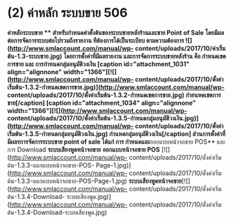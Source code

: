 # (2)    ค่าหลัก ระบบขาย 506

**ค่าหลักระบบขาย ** สำหรับกำหนดค่าตั้งต้นของระบบขายหลังร้านและขาย Point of
Sale โดยมีผลต่อการจัดการระบบต่อไปรวมถึงรายงาน ทีต้องการได้เป็นระเบียบ
ตามความต้องการ ![](http://www.smlaccount.com/manual/wp-
content/uploads/2017/10/ค่าเริ่มต้น-1.3-ระบบขาย.jpg)
โดยการตั้งค่าที่มีผลรายงาน และการจัดการระบบขายหลังร้าน คือ กำหนดเขตการขาย และ
การกำหนดกลุ่มอนุมัติวงเงิน [caption id="attachment_1031" align="alignnone"
width="1366"][![](http://www.smlaccount.com/manual/wp-
content/uploads/2017/10/ตั้งค่าเริ่มต้น-1.3.2-กำหนดเขตการขาย.jpg)](http://www.smlaccount.com/manual/wp-
content/uploads/2017/10/ตั้งค่าเริ่มต้น-1.3.2-กำหนดเขตการขาย.jpg)
กำยนหดเขตการขาย[/caption] [caption id="attachment_1034" align="alignnone"
width="1366"][![](http://www.smlaccount.com/manual/wp-
content/uploads/2017/10/ตั้งค่าเริ่มต้น-1.3.5-กำหนดกลุ่มอนุมัติวงเงิน.jpg)](http://www.smlaccount.com/manual/wp-
content/uploads/2017/10/ตั้งค่าเริ่มต้น-1.3.5-กำหนดกลุ่มอนุมัติวงเงิน.jpg)
กำนหดกลุ่มอนุมัติวงเงิน[/caption] ส่วนการตั้งค่าที่มีผลรการจัดการระบบขาย point
of sale ได้แก่ การ กำหนดและ**ออกแบบหน้าจอขาย POS** และ การ Download
**ระบบเสียงพูดหน้าจอขาย** **ออกแบบหน้าจอขาย POS**
[![](http://www.smlaccount.com/manual/wp-
content/uploads/2017/10/ตั้งค่าเริ่มต้น-1.3.3-แแกแบบหน้าจอขาย-POS-
Page-1.jpg)](http://www.smlaccount.com/manual/wp-
content/uploads/2017/10/ตั้งค่าเริ่มต้น-1.3.3-แแกแบบหน้าจอขาย-POS-Page-1.jpg)
**ระบบเสียงพูดหน้าจอขาย**[![](http://www.smlaccount.com/manual/wp-
content/uploads/2017/10/ตั้งค่าเริ่มต้น-1.3.4-Download-
ระบบเสียงพูด.jpg)](http://www.smlaccount.com/manual/wp-
content/uploads/2017/10/ตั้งค่าเริ่มต้น-1.3.4-Download-ระบบเสียงพูด.jpg)  

